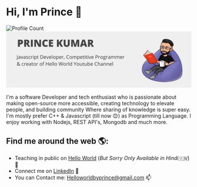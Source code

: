 # Hi, I'm Prince 👋
![Profile Count](https://komarev.com/ghpvc/?username=Prince-1501) 
![github](https://github.com/Prince-1501/Prince-1501/blob/master/princekumar.jpg)

I'm a software Developer and tech enthusiast who is passionate about making open-source more accessible, creating technology to elevate people, 
and building community Where sharing of knowledge is super easy. I'm mostly prefer C++ & Javascript (till now 😊) as Programming Language. 
I enjoy working with Nodejs, REST API's, Mongodb and much more.

## Find me around the web 🌎:
- Teaching in public on <a href="https://www.youtube.com/channel/UCbW63uLlDnsL7l992Z9nF_Q">Hello World</a> (<i>But Sorry Only Available in Hindi🇮🇳</i>)🔔
- Connect me on <a href="https://www.linkedin.com/in/iamprince/">LinkedIn</a> 💼
- You can Contact me: Helloworldbyprince@gmail.com 📫


<!-- 
**Prince-1501/Prince-1501** is a ✨ _special_ ✨ repository because its `README.md` (this file) appears on your GitHub profile.

Here are some ideas to get you started:

- 🔭 I’m currently working on ....
- 🌱 I’m currently learning ...
- 👯 I’m looking to collaborate on ...
- 🤔 I’m looking for help with ...
- 💬 Ask me about ...
- 📫 How to reach me: ...
- 😄 Pronouns: ...
- ⚡ Fun fact: ...

# [Ayushi Rawat](https://ayushirawat.com/)
Python | C++ | POSTGRESQL | HTML | CSS

![alt text](https://github.com/ayushi7rawat/Python-Bootcamp/blob/master/Screenshot_4.png)
<p align="center">
  <b><i>Let's connect! Find me on the web.</i></b>

[<img height="30" src="https://img.shields.io/badge/twitter-%231DA1F2.svg?&style=for-the-badge&logo=twitter&logoColor=white" />][twitter]
[<img height="30" src = "https://img.shields.io/badge/Youtube-%23E4405F.svg?&style=for-the-badge&logo=Youtube&logoColor=white">][Youtube] 
[<img height="30" src="https://img.shields.io/badge/Hashnode-%230077B5.svg?&style=for-the-badge&logo=Hashnode&logoColor=white" />][Hashnode]
[<img height="30" src = "https://img.shields.io/badge/gmail-c14438?&style=for-the-badge&logo=gmail&logoColor=white">][gmail] 
[<img height="30" src="https://img.shields.io/badge/linkedin-blue.svg?&style=for-the-badge&logo=linkedin&logoColor=white" />][LinkedIn]
[<img height="30" src="https://img.shields.io/badge/-Medium-000000.svg?&style=for-the-badge&logo=Medium&logoColor=white" />][Medium]
[<img height="30" src = "https://img.shields.io/badge/Facebook-036be4.svg?&style=for-the-badge&logo=facebook&logoColor=white">][Facebook]
<br />


-->
